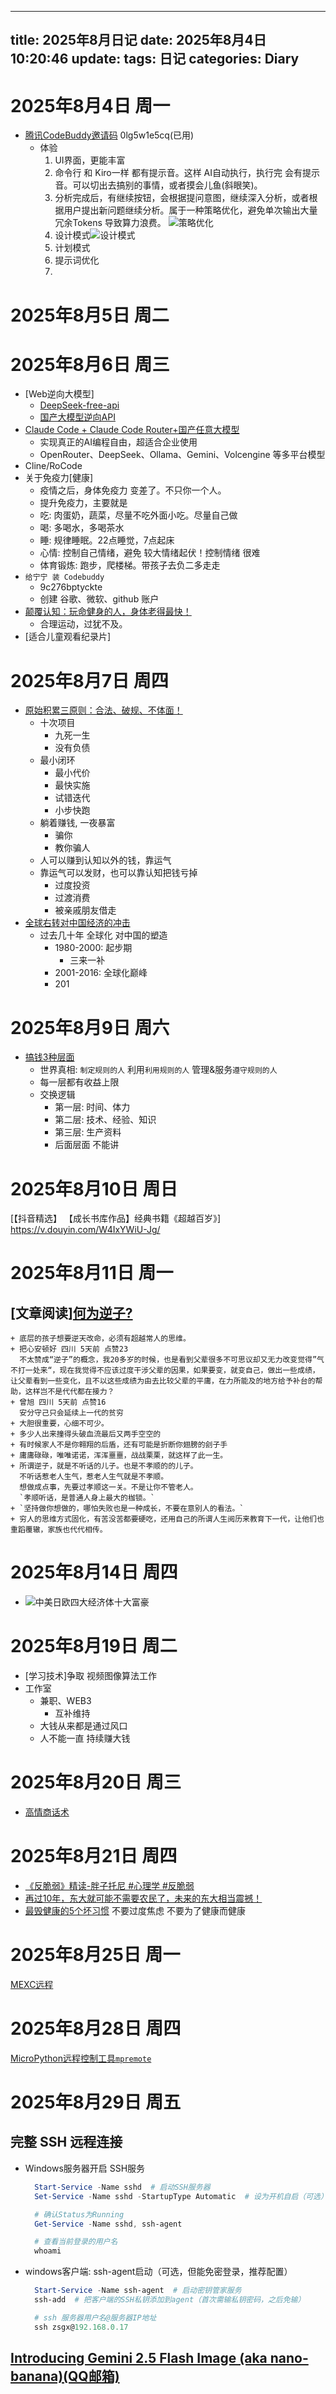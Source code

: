 <!--
 * @Description:
 * @Date: 2025-08-04 10:20:18
 * @LastEditTime: 2025-08-29 11:00:05
 * @FilePath: \blogSrc\source\_posts\工作学习日记\25年\8月\2025年8月日记.md
-->
---
title: 2025年8月日记
date: 2025年8月4日 10:20:46
update:
tags: 日记
categories: Diary
---
# 2025年8月4日 周一
  + [腾讯CodeBuddy邀请码](https://mp.weixin.qq.com/s/76cmO-bm0w9piLZfGLIk0w)
    0lg5w1e5cq(已用)
    + 体验
      1. UI界面，更能丰富
      2. 命令行 和 Kiro一样 都有提示音。这样 AI自动执行，执行完 会有提示音。可以切出去搞别的事情，或者摸会儿鱼(斜眼笑)。
      3. 分析完成后，有继续按钮，会根据提问意图，继续深入分析，或者根据用户提出新问题继续分析。属于一种策略优化，避免单次输出大量冗余Tokens 导致算力浪费。
        ![策略优化](image.png)
      4. 设计模式![设计模式](image-1.png)
      5. 计划模式
      6. 提示词优化
      7.

# 2025年8月5日 周二

# 2025年8月6日 周三
  + [Web逆向大模型]
    + [DeepSeek-free-api](https://mp.weixin.qq.com/s/fBhr2QrOO-Me41bh4Ly81g)
    + [国产大模型逆向API](https://mp.weixin.qq.com/s/-5EsSp_pCkDndso-vmv-1g)
  + [Claude Code + Claude Code Router+国产任意大模型](https://mp.weixin.qq.com/s/aO_NT7DWu4v7mtPY6L5yJg)
    + 实现真正的AI编程自由，超适合企业使用
    + OpenRouter、DeepSeek、Ollama、Gemini、Volcengine 等多平台模型
  + Cline/RoCode
  + 关于免疫力[健康]
    + 疫情之后，身体免疫力 变差了。不只你一个人。
    + 提升免疫力，主要就是
    + 吃: 肉蛋奶，蔬菜，尽量不吃外面小吃。尽量自己做
    + 喝: 多喝水，多喝茶水
    + 睡: 规律睡眠。22点睡觉，7点起床
    + 心情: 控制自己情绪，避免 较大情绪起伏！控制情绪 很难
    + 体育锻炼: 跑步，爬楼梯。带孩子去负二多走走
  + `给宁宁 装 Codebuddy`
    + 9c276bptyckte
    + 创建 谷歌、微软、github 账户
  + [颠覆认知：玩命健身的人，身体老得最快！](https://mp.weixin.qq.com/s/0AtAZa6wjePG9Hvxj5GqWg)
    + 合理运动，过犹不及。
  + [适合儿童观看纪录片]

# 2025年8月7日 周四
  + [原始积累三原则：合法、破规、不体面！](https://v.douyin.com/ITDh9hEVEKE/)
    + 十次项目
      - 九死一生
      - 没有负债
    + 最小闭环
      - 最小代价
      - 最快实施
      - 试错迭代
      - 小步快跑
    + 躺着赚钱, 一夜暴富
      - 骗你
      - 教你骗人
    + 人可以赚到认知以外的钱，靠运气
    + 靠运气可以发财，也可以靠认知把钱亏掉
      - 过度投资
      - 过渡消费
      - 被亲戚朋友借走
  + [全球右转对中国经济的冲击](https://v.douyin.com/05Oew78iSCg/)
    + 过去几十年 全球化 对中国的塑造
      - 1980-2000: 起步期
        + 三来一补
      - 2001-2016: 全球化巅峰
      - 201

# 2025年8月9日 周六
  + [搞钱3种层面](https://v.douyin.com/VbQa4EkPf1o/)
    + 世界真相: `制定规则的人` 利用`利用规则的人` 管理&服务`遵守规则的人`
    + 每一层都有收益上限
    + 交换逻辑
      + 第一层: 时间、体力
      + 第二层: 技术、经验、知识
      + 第三层: 生产资料
      + 后面层面 不能讲

# 2025年8月10日 周日
  [【抖音精选】  【成长书库作品】经典书籍《超越百岁》] https://v.douyin.com/W4IxYWiU-Jg/

# 2025年8月11日 周一
  ## [文章阅读][何为逆子?](https://mp.weixin.qq.com/s/69ubiv2EJL2VPrHmz2s2gA)
    + 底层的孩子想要逆天改命，必须有超越常人的思维。
    + 把心安顿好 四川 5天前 点赞23
      不太赞成“逆子”的概念，我20多岁的时候，也是看到父辈很多不可思议却又无力改变觉得”气不打一处来“，现在我觉得不应该过度干涉父辈的因果，如果要变，就变自己，做出一些成绩，让父辈看到一些变化，且不以这些成绩为由去比较父辈的平庸，在力所能及的地方给予补台的帮助，这样岂不是代代都在接力？
    + 曾旭 四川 5天前 点赞16
      安分守己只会延续上一代的贫穷
    + 大胆很重要，心细不可少。
    + 多少人出来撞得头破血流最后又两手空空的
    + 有时候家人不是你翱翔的后盾，还有可能是折断你翅膀的刽子手
    + 庸庸碌碌，唯唯诺诺，浑浑噩噩，战战栗栗，就这样了此一生。
    + 所谓逆子，就是不听话的儿子。也是不孝顺的的儿子。
      不听话惹老人生气，惹老人生气就是不孝顺。
      想做成点事，先要过孝顺这一关。不是让你不管老人。
      `孝顺听话，是普通人身上最大的枷锁。`
    + `坚持做你想做的，哪怕失败也是一种成长，不要在意别人的看法。`
    + 穷人的思维方式固化，有苦没苦都要硬吃，还用自己的所谓人生阅历来教育下一代，让他们也重蹈覆辙，家族也代代相传。

# 2025年8月14日 周四
  + ![中美日欧四大经济体十大富豪](c85eaab2f370afd5f61fc092fa0a43a6.jpg)

# 2025年8月19日 周二
  + [学习技术]争取 视频图像算法工作
  + 工作室
    + 兼职、WEB3
      + 互补维持
    + 大钱从来都是通过风口
    + 人不能一直 持续赚大钱

# 2025年8月20日 周三
  + [高情商话术](https://mp.weixin.qq.com/s/SGvQGlgczzV5AR7nul8zDg)

# 2025年8月21日 周四
  + [《反脆弱》精读-胖子托尼 #心理学 #反脆弱](https://v.douyin.com/cPYAqg4gBX8/)
  + [再过10年，东大就可能不需要农民了，未来的东大相当震撼！](https://v.douyin.com/dveIR3zkoQg/)
  + [最毁健康的5个坏习惯](https://v.douyin.com/Y3pfmOiX9So/)
    不要过度焦虑
    不要为了健康而健康


# 2025年8月25日 周一
[MEXC远程](https://mp.weixin.qq.com/s/wUZjLJzD1-ac32RBeJ8NEA)

# 2025年8月28日 周四
[MicroPython远程控制工具`mpremote`](https://mp.weixin.qq.com/s/RMKINRgGRw-LPTPTpSnUPA)


# 2025年8月29日 周五
## 完整 SSH 远程连接
  + Windows服务器开启 SSH服务
    ```PowerShell
      Start-Service -Name sshd  # 启动SSH服务器
      Set-Service -Name sshd -StartupType Automatic  # 设为开机自启（可选）

      # 确认Status为Running
      Get-Service -Name sshd, ssh-agent

      # 查看当前登录的用户名
      whoami
    ```

  + windows客户端: ssh-agent启动（可选，但能免密登录，推荐配置）
    ```PowerShell
      Start-Service -Name ssh-agent  # 启动密钥管家服务
      ssh-add  # 把客户端的SSH私钥添加到agent（首次需输私钥密码，之后免输）

      # ssh 服务器用户名@服务器IP地址
      ssh zsgx@192.168.0.17
    ```

## [Introducing Gemini 2.5 Flash Image (aka nano-banana)(QQ邮箱)](https://ai.google.dev/gemini-api/docs/image-generation?utm_source=AISgaias&utm_medium=email&utm_campaign=nano&utm_content=hero_start_building&hl=zh-cn#prompt)
